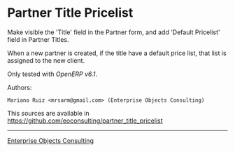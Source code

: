 Partner Title Pricelist
=======================

Make visible the 'Title' field in the Partner form, and
add 'Default Pricelist' field in Partner Titles.

When a new partner is created, if the title have a default
price list, that list is assigned to the new client.

Only tested with *OpenERP v6.1*.

Authors:

    Mariano Ruiz <mrsarm@gmail.com> (Enterprise Objects Consulting)

This sources are available in https://github.com/eoconsulting/partner_title_pricelist

__________

[Enterprise Objects Consulting](http://www.eoconsulting.com.ar)
